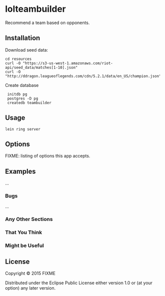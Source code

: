 # lolteambuilder

Recommend a team based on opponents.

## Installation

Download seed data:

    cd resources
    curl -O "https://s3-us-west-1.amazonaws.com/riot-api/seed_data/matches[1-10].json"
    curl -O "http://ddragon.leagueoflegends.com/cdn/5.2.1/data/en_US/champion.json"

Create database

     initdb pg
     postgres -D pg
     createdb teambuilder

## Usage

    lein ring server

## Options

FIXME: listing of options this app accepts.

## Examples

...

### Bugs

...

### Any Other Sections
### That You Think
### Might be Useful

## License

Copyright © 2015 FIXME

Distributed under the Eclipse Public License either version 1.0 or (at
your option) any later version.
